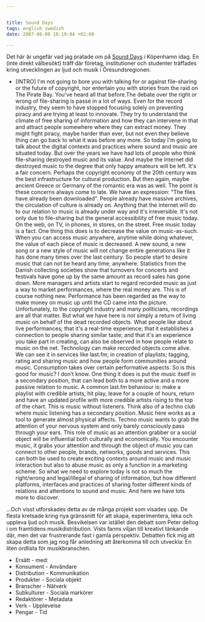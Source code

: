 ```yaml
---


title: Sound Days
tags: english swedish
date: 2007-06-08 18:19:04 +02:00

---
```


Det här är ungefär vad jag pratade om på [Sound Days](http://www.sounddays.com/ "Sound Days") i Köpenhamn idag. En (inte direkt välbesökt) träff där företag, institutioner och studenter träffades kring utvecklingen av ljud och musik i Öresundsregionen.

- [INTRO] I'm not going to bore you with talking for or against file-sharing or the future of copyright, nor entertain you with stories from the raid on The Pirate Bay. You've heard all that before.The debate over the right or wrong of file-sharing is passé in a lot of ways. Even for the record industry, they seem to have stopped focusing solely on preventing piracy and are trying at least to innovate. They try to understand the climate of free sharing of information and how they can intervene in that and attract people somewhere where they can extract money. They might fight piracy, maybe harder than ever, but not even they believe thing can go back to what it was before any more. So today I'm going to talk about the digital contexts and practices where sound and music are situated today. But over the years we have had lots of people who think file-sharing destroyed music and its value. And maybe the Internet did destroyed music to the degree that only happy amateurs will be left. It's a fair concern. Perhaps the copyright economy of the 20th century was the best infrastructure for cultural production. But then again, maybe ancient Greece or Germany of the romantic era was as well. The point is these concerns always come to late. We have an expression: "The files have already been downloaded". People already have massive archives, the circulation of culture is already on. Anything that the internet will do to our relation to music is already under way and it's irreversible. It's not only due to file-sharing but the general accessibility of free music today. On the web, on TV, in phones, in stores, on the street. Free music today is a fact. One thing this does is to decrease the value on music-as-such. When you can access music anywhere, anytime while doing whatever, the value of each piece of music is decreased. A new sound, a new song or a new style of music will not change entire generations like it has done many times over the last century. So people start to desire music that can not be heard any time, anywhere. Statistics from the Danish collecting societies show that turnovers for concerts and festivals have gone up by the same amount as record sales has gone down. More managers and artists start to regard recorded music as just a way to market performances, where the real money are. This is of course nothing new. Performance has been regarded as the way to make money on music up until the CD came into the picture. Unfortunately, to the copyright industry and many politicians, recordings are all that matter. But what we have here is not simply a return of living music on behalf of the dead recorded objects. What people like about live performances; that it's a real-time experience; that it establishes a connection to people sharing similar taste; and that it's an experience you take part in creating, can also be observed in how people relate to music on the net. Technology can make recorded objects come alive. We can see it in services like last.fm; in creation of playlists; tagging, rating and sharing music and how people form communities around music. Consumption takes over certain performative aspects. So is this good for music? I don't know. One thing it does is put the music itself in a secondary position, that can lead both to a more active and a more passive relation to music. A common last.fm behaviour is: make a playlist with credible artists, hit play, leave for a couple of hours, return and have an updated profile with more credible artists rising to the top of the chart. This is music without listeners. Think also of a techno club where music listening has a secondary position. Music here works as a tool to generate almost physical affects. Techno music wants to grab the attention of your nervous system and only barely consciously pass through your ears. This role of music as an attention grabber or a social object will be influential both culturally and economically. You encounter music, it grabs your attention and through the object of music you can connect to other people, brands, networks, goods and services. This can both be used to create exciting contexts around music and music interaction but also to abuse music as only a function in a marketing scheme. So what we need to explore today is not so much the right/wrong and legal/illegal of sharing of information, but how different platforms, interfaces and practices of sharing foster different kinds of relations and attentions to sound and music. And here we have lots more to discover.

...Och visst utforskades detta av de många projekt som visades upp. De flesta kretsade kring nya gränssnitt för att skapa, experimentera, leka och uppleva ljud och musik. Besvikelsen var istället den debatt som Peter deltog i om framtidens musikdistribution. Vists fanns viljan till kreativt tänkande där, men det var frustrerande fast i gamla perspektiv. Debatten fick mig att skapa detta som jag nog får anledning att återkomma till och utveckla: En liten ordlista för musikbranschen.

- Ersätt - med:
- Konsument - Användare
- Distribution - Kommunikation
- Produkter - Sociala objekt
- Branscher - Nätverk
- Subkulturer - Sociala markörer
- Redaktörer - Metadata
- Verk - Upplevelse
- Pengar - Tid 
